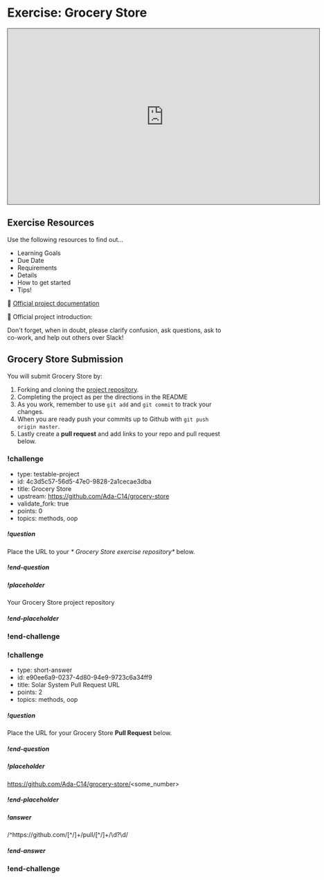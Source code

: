 # Exercise:  Grocery Store

<iframe src="https://adaacademy.hosted.panopto.com/Panopto/Pages/Embed.aspx?id=a70f77c6-4167-41c7-82a4-ac39015e7c39&autoplay=false&offerviewer=true&showtitle=true&showbrand=false&start=0&interactivity=all" height="405" width="720" style="border: 1px solid #464646;" allowfullscreen allow="autoplay"></iframe>

## Exercise Resources

Use the following resources to find out...

- Learning Goals
- Due Date
- Requirements
- Details
- How to get started
- Tips!

🌟 [Official project documentation](https://github.com/Ada-C14/grocery-store)

🌟 Official project introduction:

Don't forget, when in doubt, please clarify confusion, ask questions, ask to co-work, and help out others over Slack!

## Grocery Store Submission

You will submit Grocery Store by:

1.  Forking and cloning the [project repository](https://github.com/Ada-C14/solar-system).
1.  Completing the project as per the directions in the README
1.  As you work, remember to use `git add` and `git commit` to track your changes.
1.  When you are ready push your commits up to Github with `git push origin master`.
1.  Lastly create a **pull request** and add links to your repo and pull request below.
  


### !challenge

* type: testable-project
* id: 4c3d5c57-56d5-47e0-9828-2a1cecae3dba
* title: Grocery Store
* upstream: https://github.com/Ada-C14/grocery-store
* validate_fork: true
* points: 0
* topics: methods, oop

##### !question


Place the URL to your _* Grocery Store exercise repository*_ below.

##### !end-question

##### !placeholder

Your Grocery Store project repository

##### !end-placeholder



### !end-challenge

### !challenge

* type: short-answer
* id: e90ee6a9-0237-4d80-94e9-9723c6a34ff9
* title: Solar System Pull Request URL
* points: 2
* topics: methods, oop

##### !question

Place the URL for your Grocery Store **Pull Request** below.

##### !end-question

##### !placeholder

https://github.com/Ada-C14/grocery-store/<some_number>

##### !end-placeholder

##### !answer

/^https:\/\/github\.com\/[^\/]+\/pull\/[^\/]+\/\d?\d/

##### !end-answer

### !end-challenge
